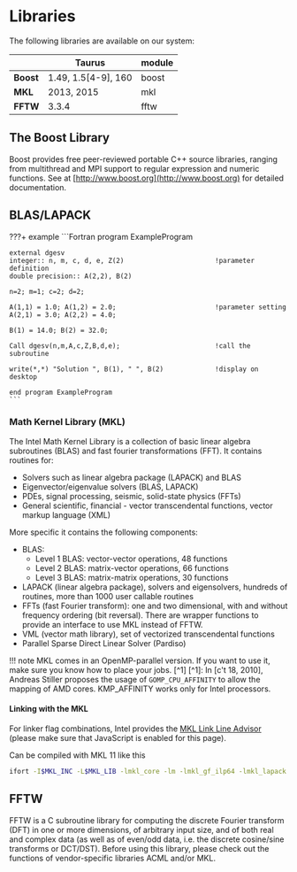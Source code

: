 # Libraries

The following libraries are available on our system:

|           | **Taurus**            | **module** |
|-----------|-----------------------|------------|
| **Boost** | 1.49, 1.5\[4-9\], 160 | boost      |
| **MKL**   | 2013, 2015            | mkl        |
| **FFTW**  | 3.3.4                 | fftw       |

## The Boost Library

Boost provides free peer-reviewed portable C++ source libraries, ranging from multithread and MPI
support to regular expression and numeric functions. See at
[http://www.boost.org](http://www.boost.org) for detailed
documentation.

## BLAS/LAPACK

???+ example 
    ```Fortran
    program ExampleProgram

    external dgesv
    integer:: n, m, c, d, e, Z(2)                       !parameter definition
    double precision:: A(2,2), B(2)

    n=2; m=1; c=2; d=2;

    A(1,1) = 1.0; A(1,2) = 2.0;                         !parameter setting
    A(2,1) = 3.0; A(2,2) = 4.0;

    B(1) = 14.0; B(2) = 32.0;

    Call dgesv(n,m,A,c,Z,B,d,e);                        !call the subroutine

    write(*,*) "Solution ", B(1), " ", B(2)             !display on desktop

    end program ExampleProgram
    ```

### Math Kernel Library (MKL)

The Intel Math Kernel Library is a collection of basic linear algebra subroutines (BLAS) and fast
fourier transformations (FFT). It contains routines for:

- Solvers such as linear algebra package (LAPACK) and BLAS
- Eigenvector/eigenvalue solvers (BLAS, LAPACK)
- PDEs, signal processing, seismic, solid-state physics (FFTs)
- General scientific, financial - vector transcendental functions,
  vector markup language (XML)

More specific it contains the following components:

- BLAS:
  - Level 1 BLAS: vector-vector operations, 48 functions
  - Level 2 BLAS: matrix-vector operations, 66 functions
  - Level 3 BLAS: matrix-matrix operations, 30 functions
- LAPACK (linear algebra package), solvers and eigensolvers, hundreds
  of routines, more than 1000 user callable routines
- FFTs (fast Fourier transform): one and two dimensional, with and
  without frequency ordering (bit reversal). There are wrapper
  functions to provide an interface to use MKL instead of FFTW.
- VML (vector math library), set of vectorized transcendental
  functions
- Parallel Sparse Direct Linear Solver (Pardiso)

!!! note
    MKL comes in an OpenMP-parallel version. If you want to use it, make sure you know how
    to place your jobs. [^1]
    [^1]: In \[c't 18, 2010\], Andreas Stiller proposes the usage of
    `GOMP_CPU_AFFINITY` to allow the mapping of AMD cores. KMP_AFFINITY works only for Intel processors.

#### Linking with the MKL

For linker flag combinations, Intel provides the
[MKL Link Line Advisor](http://software.intel.com/en-us/articles/intel-mkl-link-line-advisor/)
(please make sure that JavaScript is enabled for this page).

Can be compiled with MKL 11 like this

```Bash
ifort -I$MKL_INC -L$MKL_LIB -lmkl_core -lm -lmkl_gf_ilp64 -lmkl_lapack example.f90
```

## FFTW

FFTW is a C subroutine library for computing the discrete Fourier transform (DFT) in one or more
dimensions, of arbitrary input size, and of both real and complex data (as well as of even/odd data,
i.e. the discrete cosine/sine transforms or DCT/DST). Before using this library, please check out
the functions of vendor-specific libraries ACML and/or MKL.
